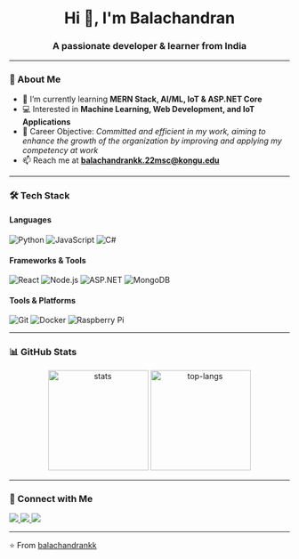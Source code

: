 <h1 align="center">Hi 👋, I'm Balachandran</h1>
<h3 align="center">A passionate developer & learner from India</h3>

---

### 🚀 About Me
- 🌱 I’m currently learning **MERN Stack, AI/ML, IoT & ASP.NET Core**
- 💻 Interested in **Machine Learning, Web Development, and IoT Applications**
- 🎯 Career Objective: *Committed and efficient in my work, aiming to enhance the growth of the organization by improving and applying my competency at work*
- 📫 Reach me at **balachandrankk.22msc@kongu.edu**

---

### 🛠️ Tech Stack

#### Languages  
![Python](https://img.shields.io/badge/Python-3776AB?style=for-the-badge&logo=python&logoColor=white)
![JavaScript](https://img.shields.io/badge/JavaScript-FFD43B?style=for-the-badge&logo=javascript&logoColor=black)
![C#](https://img.shields.io/badge/C%23-68217A?style=for-the-badge&logo=c-sharp&logoColor=white)

#### Frameworks & Tools  
![React](https://img.shields.io/badge/React-20232a?style=for-the-badge&logo=react&logoColor=61DAFB)
![Node.js](https://img.shields.io/badge/Node.js-339933?style=for-the-badge&logo=node.js&logoColor=white)
![ASP.NET](https://img.shields.io/badge/ASP.NET-512BD4?style=for-the-badge&logo=dotnet&logoColor=white)
![MongoDB](https://img.shields.io/badge/MongoDB-4EA94B?style=for-the-badge&logo=mongodb&logoColor=white)

#### Tools & Platforms  
![Git](https://img.shields.io/badge/Git-F1502F?style=for-the-badge&logo=git&logoColor=white)
![Docker](https://img.shields.io/badge/Docker-0db7ed?style=for-the-badge&logo=docker&logoColor=white)
![Raspberry Pi](https://img.shields.io/badge/Raspberry%20Pi-C51A4A?style=for-the-badge&logo=raspberrypi&logoColor=white)

---

### 📊 GitHub Stats
<p align="center">
  <img src="https://github-readme-stats.vercel.app/api?username=balachandrankk&show_icons=true&theme=tokyonight" alt="stats" height="180"/>
  <img src="https://github-readme-stats.vercel.app/api/top-langs/?username=balachandrankk&layout=compact&theme=tokyonight" alt="top-langs" height="180"/>
</p>

---

### 🔗 Connect with Me
<p align="left">
  <a href="https://linkedin.com/in/your-linkedin" target="_blank">
    <img src="https://img.shields.io/badge/LinkedIn-%230077B5.svg?&style=for-the-badge&logo=linkedin&logoColor=white" />
  </a>
  <a href="mailto:your-email@example.com" target="_blank">
    <img src="https://img.shields.io/badge/Gmail-D14836?&style=for-the-badge&logo=gmail&logoColor=white" />
  </a>
  <a href="https://github.com/balachandrankk" target="_blank">
    <img src="https://img.shields.io/badge/GitHub-333?style=for-the-badge&logo=github&logoColor=white" />
  </a>
</p>

---

⭐️ From [balachandrankk](https://github.com/balachandrankk)
